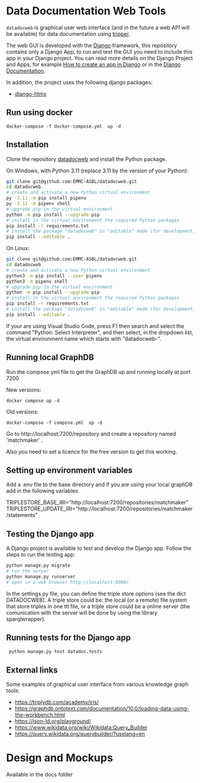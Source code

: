 Data Documentation Web Tools
============================

`datadocweb` is graphical user web interface (and in the future a web API will
be available) for data documentation using [tripper](https://github.com/EMMC-ASBL/tripper/).

The web GUI is developed with the [Django](https://www.djangoproject.com/)
framework, this repository contains only a Django App, to run and test the GUI
you need to include this app in your Django project. You can read more details
on the Django Project and Apps, for example [How to create an app in
Django](https://www.geeksforgeeks.org/how-to-create-an-app-in-django/) or in
the [Django Documentation](https://docs.djangoproject.com/en/5.1/).

In addition, the project uses the following django packages:

- [django-htmx](https://pypi.org/project/django-htmx/)

Run using docker
------------

```
docker-compose -f docker-compose.yml  up -d
```

Installation
------------

Clone the repository [datadocweb](https://github.com/EMMC-ASBL/datadocweb.git)
and install the Python package.

On Windows, with Python 3.11 (replace 3.11 by the version of your Python):

```sh
git clone git@github.com:EMMC-ASBL/datadocweb.git
cd datadocweb
# create and activate a new Python virtual environment
py -3.11 -m pip install pipenv
py -3.11 -m pipenv shell
# upgrade pip in the virtual environment
python -m pip install --upgrade pip
# install in the virtual environment the required Python packages
pip install -r requirements.txt
# install the package "datadocweb" in "editable" mode (for development)
pip install --editable .
```

On Linux:

```sh
git clone git@github.com:EMMC-ASBL/datadocweb.git
cd datadocweb
# create and activate a new Python virtual environment
python3 -m pip install --user pipenv
python3 -m pipenv shell
# upgrade pip in the virtual environment
python -m pip install --upgrade pip
# install in the virtual environment the required Python packages
pip install -r requirements.txt
# install the package "datadocweb" in "editable" mode (for development)
pip install --editable .
```

If your are using Visual Studio Code, press F1 then search and select the
command "Python: Select Interpreter", and then select, in the dropdown list,
the virtual environment name which starts with "datadocweb-".

Running local GraphDB
----------------------
Run the compose.yml file to get the GraphDB up and running locally at port 7200

New versions:
```
docker compose up -d
```
Old versions:
```
docker-compose -f compose.yml  up -d
```
Go to http://localhost:7200/repository and create a repository named 'matchmaker' .

Also you need to set a licence for the free version to get this working. 

Setting up environment variables
----------------------

Add a .env file to the base directory and if you are using your local graphDB add in the following variables

TRIPLESTORE_BASE_IRI="http://localhost:7200/repositories/matchmaker"
TRIPLESTORE_UPDATE_IRI="http://localhost:7200/repositories/matchmaker/statements"

Testing the Django app
----------------------

A Django project is available to test and develop the Django app. Follow the
steps to run the testing app:

```sh
python manage.py migrate
# run the server
python manage.py runserver
# open in a web browser http://localhost:8000/
```

In the settings.py file, you can define the triple store options
(see the dict DATADOCWEB). A triple store could be: the local 
(or a remote) file system that store triples in one ttl file,
or a triple store could be a online server (the comunication 
with the server will be done by using the library sparqlwrapper).


Running tests for the Django app
----------------------
```sh
 python manage.py test datadoc.tests
 ```

External links
--------------

Some examples of graphical user interface from various knowledge graph tools:

 - https://triplydb.com/academy/iris/
 - https://graphdb.ontotext.com/documentation/10.0/loading-data-using-the-workbench.html
 - https://json-ld.org/playground/
 - https://www.wikidata.org/wiki/Wikidata:Query_Builder
 - https://query.wikidata.org/querybuilder/?uselang=en


Design and Mockups
============================

Available in the docs folder
